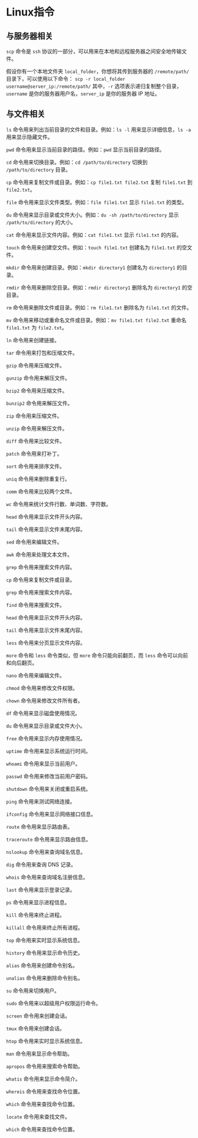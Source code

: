 # Linux指令

## 与服务器相关


`scp` 命令是 `ssh` 协议的一部分，可以用来在本地和远程服务器之间安全地传输文件。

假设你有一个本地文件夹 `local_folder`，你想将其传到服务器的 `/remote/path/` 目录下，可以使用以下命令：
`scp -r local_folder username@server_ip:/remote/path/`
其中，`-r` 选项表示递归复制整个目录，`username` 是你的服务器用户名，`server_ip` 是你的服务器 IP 地址。

## 与文件相关

`ls` 命令用来列出当前目录的文件和目录。例如：`ls -l` 用来显示详细信息，`ls -a` 用来显示隐藏文件。

`pwd` 命令用来显示当前目录的路径。例如：`pwd` 显示当前目录的路径。

`cd` 命令用来切换目录。例如：`cd /path/to/directory` 切换到 `/path/to/directory` 目录。

`cp` 命令用来复制文件或目录。例如：`cp file1.txt file2.txt` 复制 `file1.txt` 到 `file2.txt`。

`file` 命令用来显示文件类型。例如：`file file1.txt` 显示 `file1.txt` 的类型。

`du` 命令用来显示目录或文件大小。例如：`du -sh /path/to/directory` 显示 `/path/to/directory` 的大小。

`cat` 命令用来显示文件内容。例如：`cat file1.txt` 显示 `file1.txt` 的内容。

`touch` 命令用来创建空文件。例如：`touch file1.txt` 创建名为 `file1.txt` 的空文件。

`mkdir` 命令用来创建目录。例如：`mkdir directory1` 创建名为 `directory1` 的目录。

`rmdir` 命令用来删除空目录。例如：`rmdir directory1` 删除名为 `directory1` 的空目录。

`rm` 命令用来删除文件或目录。例如：`rm file1.txt` 删除名为 `file1.txt` 的文件。

`mv` 命令用来移动或重命名文件或目录。例如：`mv file1.txt file2.txt` 重命名 `file1.txt` 为 `file2.txt`。

`ln` 命令用来创建链接。

`tar` 命令用来打包和压缩文件。

`gzip` 命令用来压缩文件。

`gunzip` 命令用来解压文件。

`bzip2` 命令用来压缩文件。

`bunzip2` 命令用来解压文件。

`zip` 命令用来压缩文件。

`unzip` 命令用来解压文件。

`diff` 命令用来比较文件。

`patch` 命令用来打补丁。

`sort` 命令用来排序文件。

`uniq` 命令用来删除重复行。

`comm` 命令用来比较两个文件。

`wc` 命令用来统计文件行数、单词数、字符数。

`head` 命令用来显示文件开头内容。

`tail` 命令用来显示文件末尾内容。

`sed` 命令用来编辑文件。

`awk` 命令用来处理文本文件。

`grep` 命令用来搜索文件内容。

`cp` 命令用来复制文件或目录。

`grep` 命令用来搜索文件内容。

`find` 命令用来搜索文件。

`head` 命令用来显示文件开头内容。

`tail` 命令用来显示文件末尾内容。

`less` 命令用来分页显示文件内容。

`more` 命令和 `less` 命令类似，但 `more` 命令只能向前翻页，而 `less` 命令可以向前和向后翻页。

`nano` 命令用来编辑文件。

`chmod` 命令用来修改文件权限。

`chown` 命令用来修改文件所有者。

`df` 命令用来显示磁盘使用情况。

`du` 命令用来显示目录或文件大小。

`free` 命令用来显示内存使用情况。

`uptime` 命令用来显示系统运行时间。

`whoami` 命令用来显示当前用户。

`passwd` 命令用来修改当前用户密码。

`shutdown` 命令用来关闭或重启系统。

`ping` 命令用来测试网络连接。

`ifconfig` 命令用来显示网络接口信息。

`route` 命令用来显示路由表。

`traceroute` 命令用来显示路由信息。

`nslookup` 命令用来查询域名信息。

`dig` 命令用来查询 DNS 记录。

`whois` 命令用来查询域名注册信息。

`last` 命令用来显示登录记录。

`ps` 命令用来显示进程信息。

`kill` 命令用来终止进程。

`killall` 命令用来终止所有进程。

`top` 命令用来实时显示系统信息。

`history` 命令用来显示命令历史。

`alias` 命令用来创建命令别名。

`unalias` 命令用来删除命令别名。

`su` 命令用来切换用户。

`sudo` 命令用来以超级用户权限运行命令。

`screen` 命令用来创建会话。

`tmux` 命令用来创建会话。

`htop` 命令用来实时显示系统信息。

`man` 命令用来显示命令帮助。

`apropos` 命令用来搜索命令帮助。

`whatis` 命令用来显示命令简介。

`whereis` 命令用来查找命令位置。

`which` 命令用来查找命令位置。

`locate` 命令用来查找文件。

`which` 命令用来查找命令位置。